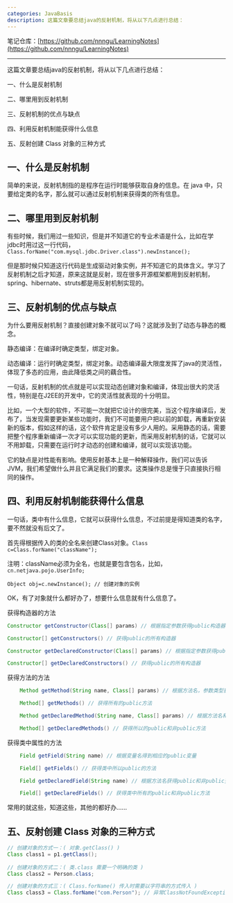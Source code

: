 ```yaml
---
categories: JavaBasis
description: 这篇文章要总结java的反射机制，将从以下几点进行总结：
---
```


笔记仓库：[https://github.com/nnngu/LearningNotes](https://github.com/nnngu/LearningNotes)    

---

这篇文章要总结java的反射机制，将从以下几点进行总结：

一、什么是反射机制

二、哪里用到反射机制

三、反射机制的优点与缺点

四、利用反射机制能获得什么信息

五、反射创建 Class 对象的三种方式



## 一、什么是反射机制

简单的来说，反射机制指的是程序在运行时能够获取自身的信息。在 java 中，只要给定类的名字，那么就可以通过反射机制来获得类的所有信息。

## 二、哪里用到反射机制

有些时候，我们用过一些知识，但是并不知道它的专业术语是什么，比如在学jdbc时用过这一行代码，  `Class.forName("com.mysql.jdbc.Driver.class").newInstance();`  

但是那时候只知道这行代码是生成驱动对象实例，并不知道它的具体含义。学习了反射机制之后才知道，原来这就是反射，现在很多开源框架都用到反射机制，spring、hibernate、struts都是用反射机制实现的。

## 三、反射机制的优点与缺点

为什么要用反射机制？直接创建对象不就可以了吗？这就涉及到了动态与静态的概念。

静态编译：在编译时确定类型，绑定对象。 
 
动态编译：运行时确定类型，绑定对象。动态编译最大限度发挥了java的灵活性，体现了多态的应用，由此降低类之间的藕合性。 

一句话，反射机制的优点就是可以实现动态创建对象和编译，体现出很大的灵活性，特别是在J2EE的开发中，它的灵活性就表现的十分明显。

比如，一个大型的软件，不可能一次就把它设计的很完美，当这个程序编译后，发布了，当发现需要更新某些功能时，我们不可能要用户把以前的卸载，再重新安装新的版本，假如这样的话，这个软件肯定是没有多少人用的。采用静态的话，需要把整个程序重新编译一次才可以实现功能的更新，而采用反射机制的话，它就可以不用卸载，只需要在运行时才动态的创建和编译，就可以实现该功能。 

它的缺点是对性能有影响。使用反射基本上是一种解释操作，我们可以告诉JVM，我们希望做什么并且它满足我们的要求。这类操作总是慢于只直接执行相同的操作。 

## 四、利用反射机制能获得什么信息

一句话，类中有什么信息，它就可以获得什么信息，不过前提是得知道类的名字，要不然就没有后文了。

首先得根据传入的类的全名来创建Class对象。`Class c=Class.forName("className");`

注明：className必须为全名，也就是要包含包名，比如，`cn.netjava.pojo.UserInfo;`

`Object obj=c.newInstance(); // 创建对象的实例 `

OK，有了对象就什么都好办了，想要什么信息就有什么信息了。   

获得构造器的方法 

```java
Constructor getConstructor(Class[] params) // 根据指定参数获得public构造器

Constructor[] getConstructors() // 获得public的所有构造器

Constructor getDeclaredConstructor(Class[] params) // 根据指定参数获得public和非public的构造器

Constructor[] getDeclaredConstructors() // 获得public的所有构造器 
```

获得方法的方法 
```java
    Method getMethod(String name, Class[] params) // 根据方法名，参数类型获得方法

    Method[] getMethods() // 获得所有的public方法

    Method getDeclaredMethod(String name, Class[] params) // 根据方法名和参数类型，获得public和非public的方法

    Method[] getDeclaredMethods() // 获得所以的public和非public方法 
```

获得类中属性的方法 
```java
    Field getField(String name) // 根据变量名得到相应的public变量

    Field[] getFields() // 获得类中所以public的方法

    Field getDeclaredField(String name) // 根据方法名获得public和非public变量

    Field[] getDeclaredFields() // 获得类中所有的public和非public方法
```
常用的就这些，知道这些，其他的都好办……

## 五、反射创建 Class 对象的三种方式

```java
// 创建对象的方式一：( 对象.getClass() )
Class class1 = p1.getClass();
           
// 创建对象的方式二：( 类.class 需要一个明确的类 )
Class class2 = Person.class;

// 创建对象的方式三：( Class.forName() 传入时需要以字符串的方式传入 )
Class class3 = Class.forName("com.Person"); // 异常ClassNotFoundException
```